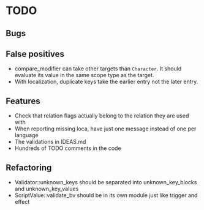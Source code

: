 # TODO

## Bugs

## False positives

* compare_modifier can take other targets than `Character`. It should evaluate its value in the same scope type as the target.
* With localization, duplicate keys take the earlier entry not the later entry.

## Features

* Check that relation flags actually belong to the relation they are used with
* When reporting missing loca, have just one message instead of one per language
* The validations in IDEAS.md
* Hundreds of TODO comments in the code

## Refactoring

* Validator::unknown_keys should be separated into unknown_key_blocks and unknown_key_values
* ScriptValue::validate_bv should be in its own module just like trigger and effect
